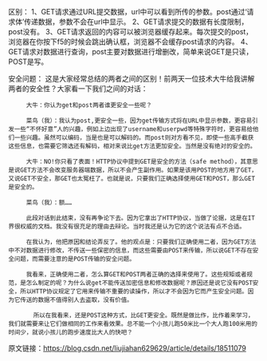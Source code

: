 区别：
    1、GET请求通过URL提交数据，url中可以看到所传的参数。post通过‘请求体’传递数据，参数不会在url中显示。
    2、GET请求提交的数据有长度限制，post没有。
    3、GET请求返回的内容可以被浏览器缓存起来。每次提交的post，浏览器在你按下f5的时候会跳出确认框，浏览器不会缓存post请求的内容。
    4、GET请求对数据进行查询，post主要对数据进行增删改，简单来说GET是只读，POST是写。


安全问题：
             这是大家经常总结的两者之间的区别！前两天一位技术大牛给我讲解两者的安全性？大家看一下我们之间的对话：

         大牛：你认为get和post两者谁更安全一些呢？

         菜鸟（我）：我认为post,更安全一些，因为get传输方式将在URL中显示参数，更容易引发一些“不怀好意”人的兴趣，例如上边出现了username和userpwd等特殊字符时，更容易给他们一些兴趣。虽然可以编码，当是也是可以解码的。而post则对方看不见，即使一些高手截获这些信息，也需要它筛选还有解码，相对来说比get方法更加安全。当然是没有绝对的安全的。

         大牛：NO!你只看了表面！HTTP协议中提到GET是安全的方法（safe method），其意思是说GET方法不会改变服务器端数据，所以不会产生副作用。如果是该用POST的地方用了GET，又说GET不安全，那GET也太冤枉了。也就是说，只要我们正确选择使用GET和POST，那么GET是安全的。

         菜鸟（我）：额……

         此段对话到此结束，没有再争论下去。因为它拿出了HTTP协议，当做了论据，这是在IT界很权威的文档。我没有很充足的理由去辩论。当时我还是认为它的这个说法有点不合适。

         在我认为，他把原因和结论弄反了。他的观点是：只要我们正确使用二者，因为GET方法中不对数据进行修改，不传送一些保密的信息，而这些需要由POST来传输，所以说GET不存在安全问题，而需要注意的是POST传输的安全问题。

         我看来，正确使用二者，怎么算GET和POST两者正确的选择来使用了。这些规矩或者规范，是怎么制定的呢？为什么说get不能传送加密信息和修改数据呢？原因还是说它没有POST安全，所以HTTP协议规定了它用来传输不重要的读操作，所以才不会因为它而产生安全问题。因为它传送的数据不值得别人去盗取，没有价值。

           所以在我看来，还是POST这种方式，比GET更安全。既然是做比作，比作着来学习，我们就需要来让它们做相同的工作来看效果。总不能一个小孩儿跑50米比一个大人跑100米用的时间少，就说小孩儿的跑步速度比大人的快吧？


原文链接：https://blog.csdn.net/liujiahan629629/article/details/18511079
 